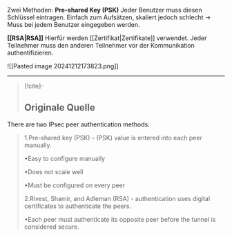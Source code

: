 Zwei Methoden:
**Pre-shared Key (PSK)**
Jeder Benutzer muss diesen Schlüssel eintragen. Einfach zum Aufsätzen, skaliert jedoch schlecht -> Muss bei jedem Benutzer eingegeben werden.

**[[RSA|RSA]]**
Hierfür werden [[Zertifikat|Zertifikate]] verwendet. Jeder Teilnehmer muss den anderen Teilnehmer vor der Kommunikation authentifizieren.

![[Pasted image 20241212173823.png]]

---

> [!cite]-
> ## Originale Quelle
There are two IPsec peer authentication methods:
>
> 1.Pre-shared key (PSK) - (PSK) value is entered into each peer manually.
>
> •Easy to configure manually
>
> •Does not scale well
>
> •Must be configured on every peer
>
> 2.Rivest, Shamir, and Adleman (RSA) - authentication uses digital certificates to authenticate the peers.
>
> •Each peer must authenticate its opposite peer before the tunnel is considered secure.